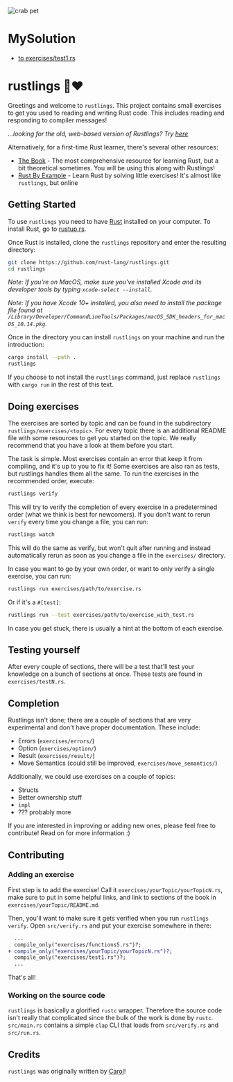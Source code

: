 ![crab pet](http://i.imgur.com/LbZJgmm.gif) 

# MySolution 

- [to exercises/test1.rs](https://ideone.com/jYIrkp)

# rustlings 🦀❤️

Greetings and welcome to `rustlings`. This project contains small exercises to get you used to reading and writing Rust code. This includes reading and responding to compiler messages!

_...looking for the old, web-based version of Rustlings? Try [here](https://github.com/rust-lang/rustlings/tree/rustlings-1)_

Alternatively, for a first-time Rust learner, there's several other resources:

- [The Book](https://doc.rust-lang.org/book/index.html) - The most comprehensive resource for learning Rust, but a bit theoretical sometimes. You will be using this along with Rustlings!
- [Rust By Example](https://doc.rust-lang.org/rust-by-example/index.html) - Learn Rust by solving little exercises! It's almost like `rustlings`, but online

## Getting Started

To use `rustlings` you need to have [Rust](https://www.rust-lang.org/) installed on your computer. To install Rust, go to [rustup.rs](https://rustup.rs/).

Once Rust is installed, clone the `rustlings` repository and enter the resulting directory:

```bash
git clone https://github.com/rust-lang/rustlings.git
cd rustlings
```

_Note: If you're on MacOS, make sure you've installed Xcode and its developer tools by typing `xcode-select --install`._

_Note: If you have Xcode 10+ installed, you also need to install the package file found at `/Library/Developer/CommandLineTools/Packages/macOS_SDK_headers_for_macOS_10.14.pkg`._

Once in the directory you can install `rustlings` on your machine and run the introduction:

```bash
cargo install --path .
rustlings
```

If you choose to not install the `rustlings` command, just replace `rustlings` with `cargo run` in the rest of this text.

## Doing exercises

The exercises are sorted by topic and can be found in the subdirectory `rustlings/exercises/<topic>`. For every topic there is an additional README file with some resources to get you started on the topic. We really recommend that you have a look at them before you start. 

The task is simple. Most exercises contain an error that keep it from compiling, and it's up to you to fix it! Some exercises are also ran as tests, but rustlings handles them all the same. To run the exercises in the recommended order, execute:

```bash
rustlings verify
```

This will try to verify the completion of every exercise in a predetermined order (what we think is best for newcomers). If you don't want to rerun `verify` every time you change a file, you can run:

```bash
rustlings watch
```

This will do the same as verify, but won't quit after running and instead automatically rerun as soon as you change a file in the `exercises/` directory.

In case you want to go by your own order, or want to only verify a single exercise, you can run:

```bash
rustlings run exercises/path/to/exercise.rs
```

Or if it's a `#[test]`:

```bash
rustlings run --test exercises/path/to/exercise_with_test.rs
```

In case you get stuck, there is usually a hint at the bottom of each exercise.

## Testing yourself

After every couple of sections, there will be a test that'll test your knowledge on a bunch of sections at once. These tests are found in `exercises/testN.rs`.

## Completion

Rustlings isn't done; there are a couple of sections that are very experimental and don't have proper documentation. These include:

- Errors (`exercises/errors/`)
- Option (`exercises/option/`)
- Result (`exercises/result/`)
- Move Semantics (could still be improved, `exercises/move_semantics/`)

Additionally, we could use exercises on a couple of topics:

- Structs
- Better ownership stuff
- `impl`
- ??? probably more

If you are interested in improving or adding new ones, please feel free to contribute! Read on for more information :)

## Contributing

### Adding an exercise

First step is to add the exercise! Call it `exercises/yourTopic/yourTopicN.rs`, make sure to
put in some helpful links, and link to sections of the book in `exercises/yourTopic/README.md`.

Then, you'll want to make sure it gets verified when you run `rustlings verify`. Open `src/verify.rs` and
put your exercise somewhere in there:

```diff
  ...
  compile_only("exercises/functions5.rs")?;
+ compile_only("exercises/yourTopic/yourTopicN.rs")?;
  compile_only("exercises/test1.rs")?;
  ...
```

That's all!

### Working on the source code

`rustlings` is basically a glorified `rustc` wrapper. Therefore the source code
isn't really that complicated since the bulk of the work is done by `rustc`.
`src/main.rs` contains a simple `clap` CLI that loads from `src/verify.rs` and `src/run.rs`.

## Credits

`rustlings` was originally written by [Carol](https://github.com/carols10cents)!

